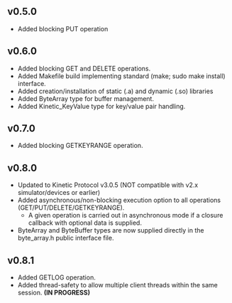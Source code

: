 v0.5.0
------
* Added blocking PUT operation

v0.6.0
------
* Added blocking GET and DELETE operations.
* Added Makefile build implementing standard (make; sudo make install) interface.
* Added creation/installation of static (.a) and dynamic (.so) libraries
* Added ByteArray type for buffer management.
* Added Kinetic_KeyValue type for key/value pair handling.

v0.7.0
------
* Added blocking GETKEYRANGE operation.

v0.8.0
------
* Updated to Kinetic Protocol v3.0.5 (NOT compatible with v2.x simulator/devices or earlier)
* Added asynchronous/non-blocking execution option to all operations (GET/PUT/DELETE/GETKEYRANGE).
    * A given operation is carried out in asynchronous mode if a closure callback with optional data is supplied.
* ByteArray and ByteBuffer types are now supplied directly in the byte_array.h public interface file.

v0.8.1
------
* Added GETLOG operation.
* Added thread-safety to allow multiple client threads within the same session. **(IN PROGRESS)**
